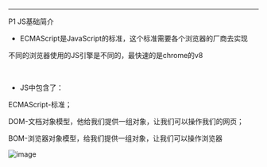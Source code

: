 -------
P1 JS基础简介

+ ECMAScript是JavaScript的标准，这个标准需要各个浏览器的厂商去实现

不同的浏览器使用的JS引擎是不同的，最快速的是chrome的v8


<br />


* JS中包含了：

ECMAScript-标准；

DOM-文档对象模型，他给我们提供一组对象，让我们可以操作我们的网页；

BOM-浏览器对象模型，给我们提供一组对象，让我们可以操作浏览器


![image](https://user-images.githubusercontent.com/55564937/127607564-2b595049-fd4d-4870-bc3f-31dbb38eccfc.png)
